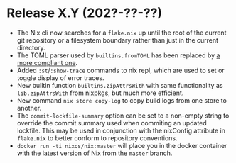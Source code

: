 # Release X.Y (202?-??-??)

* The Nix cli now searches for a `flake.nix` up until the root of the current
  git repository or a filesystem boundary rather than just in the current
  directory.
* The TOML parser used by `builtins.fromTOML` has been replaced by [a
  more compliant one](https://github.com/ToruNiina/toml11).
* Added `:st`/`:show-trace` commands to nix repl, which are used to
  set or toggle display of error traces.
* New builtin function `builtins.zipAttrsWith` with same functionality
  as `lib.zipAttrsWith` from nixpkgs, but much more efficient.
* New command `nix store copy-log` to copy build logs from one store
  to another.
* The `commit-lockfile-summary` option can be set to a non-empty string
  to override the commit summary used when commiting an updated lockfile.
  This may be used in conjunction with the nixConfig attribute in
  `flake.nix` to better conform to repository conventions.
* `docker run -ti nixos/nix:master` will place you in the docker container with
  the latest version of Nix from the `master` branch.
